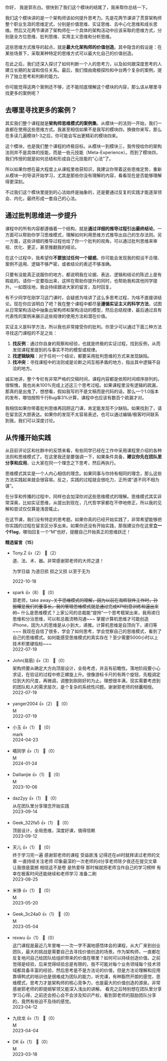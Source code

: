 你好， 我是郭东白。很快到了我们这个模块的结尾了，我来帮你总结一下。

我们这个模块讲的是一个架构师该如何提升思考力。先是花两节课讲了贯穿架构师整个职业生涯的思维定式，分别是价值思维、实证思维、去中心化思维和成长思维。然后又花两节课讲了架构师在一个具体的架构活动中应该采取的思维方式，分别是全方位思维、批判思维、实用主义思维和分析思维。

这些思维方式推导的起点，就是**最大化架构师的价值创造**。其中隐含的假设是：在某些场景下，采取某种特定的思维方式可以最大化自己的价值创造。

在此之后，我们还深入探讨了如何判断一个人的思考力，以及如何跟深度思考的人建立长期的友谊和信任关系。最后，我们借由南极探险和中台两个复杂的案例，提升了独立思考和判断的能力。

你可能觉得这两个案例还不够，还不能彻底理解这个模块的内容，那么该从哪里寻找更多的案例呢？

## 去哪里寻找更多的案例？

其实我们整个课程就是**架构师思维模式的案例集**。从模块一的法则一开始，我们一直都在使用这些思维方式。我甚至相信如果不是我写的模块四，换做你来写，那么在多读几遍模块1-3之后，你可能会写出更精彩的模块四来。

这个模块，也是我们整个课程的终极目标。从模块一到模块三，我传授给你的架构法则并不是具体的技能，而是一些元技能（Meta-Experience）。而到了模块四，我们传授的就是如何总结和形成自己元技能的“心法”了。

所以如果你想在最大程度上从课程里收获知识，我建议你带着这些思维定势，重新从模块一的导读开始学习，尤其是那些你没有理解的内容，看看现在是否能够理解得更深刻。

不过我们这个模块里提到的心法始终是抽象的，还是要通过反复的实践才能逐渐领会、内化，最终形成一套自己的心法。

## 通过批判思维进一步提升

课程中的所有内容都遵循着一个结构，就是**通过详细的推导过程引出最终结论**。一方面可以帮助你学习思维模式，理解如何利用思维方式推导出自己的生存法则。另一方面，这些详细的推导过程也给了你一个批判的视角，可以通过批判思维来审视、优化、更正，甚至推翻我的结论。

在这个过程中，我希望你**不要放过任何一个疑惑**。你可能会发现我的假设不合理、案例不适用、逻辑不够严密，或者结论的表述不够准确。

只要有没能真正说服你的地方，都说明我在论据、表达、逻辑和结论的陈述上是有瑕疵的。请你一定要指出来，这样在帮助你提升的同时，也帮助我和其他同学提升。一如既往地，我会持续跟进大家的留言，及时回复。

有不少同学在刚学习这门课时，会疑惑为啥讲了这么多思考过程，为啥不直接讲结论。现在你应该明白了吧？我在整个课程中都尽量**遵循实证主义的科学方法**，试图从日常架构活动中抽象出架构师和架构活动的模型，然后总结规律，最后通过具有代表性的案例来展示这些规律的使用方法和潜在价值。

实证主义是科学方法，所以我也非常接受你的批判。你至少可以通过下面三种方法寻找这门课程的不足之处：

1. **找反例**：通过你自身的观察和经验，也就是终极的实证过程，找到反例，从而发现课程里提到的与事实不符的模型或规律。
2. **找逻辑缺陷**：对于任何一个结论，都要采用批判思维的方式来发现缺陷。
3. **找冲突**：寻找课程中的法则或是论断之间互相矛盾的地方，指出其中逻辑不自洽的地方。

诚实地讲，整个专栏有非常严格的交稿时间，课程内容都是依照时间顺序排列的。很惭愧，我也尚未100%完成上述这三个思考过程。如果课程里没有逻辑的疏漏，那真的是出鬼了。想想看，假如我写的不是文稿而是代码的话，那么一个1.0版本的发布，哪怕按照千行Bug率3%计算，课程中也应该有数百个疏漏才对。

我相信如果你带着批判思维再回顾这门课，肯定能发现不少缺陷。如果找到了，请在留言区大胆表达。如果你的发现不太容易表述，也可以通过编辑/极客时间联系到我，我们可以深度讨论。

## 从传播开始实践

从目前评论区和社群中的反馈来看，有些同学已经在工作中采用课程里介绍的各种法则和思维模式了。在这里我还是要强调一下，如果条件具备，**建议你先在团队里分享和应用**，让大家在同一个理念之下思考，然后再执行。

思维模式其实是一个人内心相信的理念。如果同事与你持有相同的理念，那么这些方法实践起来就会很容易。反之，实践的过程就会很吃力，正所谓“道不同不相为谋”。

在分享和传播的过程中，同样也会加深你对这些思维模式的理解。思维模式其实非常深奥，比如实证思维，从提出到现在，几代哲学家都在不停地修正，所以我的见解和尝试仅仅算是浅尝辄止。

在这节课，我们没有特定的思考题。如果你真的已经开始实践了，非常希望能够把你实践的过程在留言区分享出来。如果你还没有开始实践，那我建议你在这里**立一个Flag**，哪怕回复一个“M”也好，提醒自己开始真正的思维跃迁！
<div><strong>精选留言（15）</strong></div><ul>
<li><span>Tony.Z</span> 👍（2） 💬（2）<div>道、法、术、器。非常感谢郭老师的大师之道！

为学日益 
为道日损 
损之又损 
以至于无为</div>2022-10-18</li><br/><li><span>spark</span> 👍（8） 💬（0）<div>郭老师，take away~~~关于思维模式的理解，因为以前在海辉软件工作时，孙振耀是我们的董事长，我的管理思维模式就是通过完成KPI刻意训练和逼出来的~~~
什么是思维模式？上家公司的总裁能“提拎”一个思考框架出来，我用递归思维和分治思维，可以和总裁流畅沟通~~~
掌握计算机思维才可能创造iPhone，因为人的思维是从小到大，递推。计算机思维是自顶向下，递归等~~~
我现在自信了很多，学会了如何思考，学会觉察自己的思维模式，看到了自己的思维模式。如何能感受思维模式的真实存在？至少需要5000小时以上技术积累硬指标~~~</div>2022-07-19</li><br/><li><span>John(易筋)</span> 👍（3） 💬（0）<div>架构师要从确定大方向顶层设计，全局考虑，并且有前瞻性。落地阶段要小心求证，在验证的过程中修正螺旋上升。很像游标卡尺的有两个旋钮，先粗调定位到大的尺度，再微调，调整到刚刚好的为止。理想很丰满，现实需要考虑到的团队和人的需求层次，是个复杂的系统性问题。谢谢郭老师的倾囊相授。</div>2022-07-19</li><br/><li><span>yanger2004</span> 👍（2） 💬（0）<div>M</div>2022-07-19</li><br/><li><span>小玉</span> 👍（1） 💬（0）<div>mark</div>2024-04-23</li><br/><li><span>嚆同学</span> 👍（1） 💬（0）<div>M</div>2024-01-24</li><br/><li><span>Dailianjie</span> 👍（1） 💬（0）<div>M</div>2023-10-06</li><br/><li><span>daz2yy</span> 👍（1） 💬（0）<div>从在团队里分享理念开始实践</div>2023-09-14</li><br/><li><span>Geek_322fa5</span> 👍（1） 💬（0）<div>顶层设计，全局思维，深度好课，值得信赖</div>2023-09-12</li><br/><li><span>天儿</span> 👍（1） 💬（0）<div>终于学习完一遍 感谢郭老师的课程 受益匪浅 记得还在ali时就拜读过老师的文章 一直持续关注老师 印象最深的一次老师的d分享老师除夕夜还在提交文章 让我很是震撼 相信这不是卷 是热爱呀 那时候就把老师当作自己的学习榜样 有幸在极客时间还能继续和老师学习 准备二刷</div>2023-08-25</li><br/><li><span>米铮</span> 👍（1） 💬（0）<div>M</div>2023-05-20</li><br/><li><span>Geek_3c24a0</span> 👍（1） 💬（0）<div>M</div>2023-05-04</li><br/><li><span>rexwu</span> 👍（1） 💬（0）<div>这门课程是最近几年里唯一一次一字不漏地感悟体会的课程，从大厂来到创业团队，最大的挑战是需要自己去寻找价值创造的场景。作为架构师，一直都在反复地问自己给团队给组织带来的价值在哪里？如何可以持续创造价值。之前觉得是经验，后来觉得经验总是有限的，我不可能对每个业务领域每个技术领域都具备丰富的经验，然后思考是不是方法论的价值，但是方法论理解和应用靠填鸭式的培训也是很难成为团队的能力，听完课，有种豁然开朗的感觉，思维模式，思考力才是架构师的核心竞争力，也是最大的价值创造的源泉。非常感谢郭老师的即提纲挈领又能深入浅出的讲解。
看完之后特别想在团队里分享学习心得，之前还会担心会不会涉及知识产权，看到郭老师的鼓励团队分享的，竟然有些迫不及待的感觉。</div>2023-04-12</li><br/><li><span>九纹龙</span> 👍（1） 💬（0）<div>M</div>2023-04-04</li><br/><li><span>DK</span> 👍（1） 💬（0）<div>M</div>2023-03-18</li><br/>
</ul>